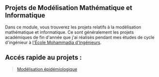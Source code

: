 ## Projets de Modélisation Mathématique et Informatique

Dans ce module, vous trouverez les projets relatifs à la modélisation mathématique et informatique. Ce sont généralement les projets académiques de fin d'année
que j'ai réalisés pendant mes études de cycle d'ingénieur à  [l'École Mohammadia d'Ingénieurs](https://www.emi.ac.ma/).


## Accés rapide au projets  : 

> [Modélisation épidémiologique](https://github.com/SalahElHabachi/MODELING/tree/main/Epidemiological-Modeling)

